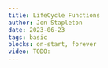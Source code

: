 ```yaml
---
title: LifeCycle Functions
author: Jon Stapleton
date: 2023-06-23
tags: basic
blocks: on-start, forever
video: TODO:
---
```


